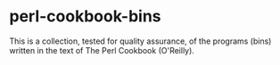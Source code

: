 # perl-cookbook-bins
This is a collection, tested for quality assurance, of the programs (bins) written in the text of The Perl Cookbook (O'Reilly).
